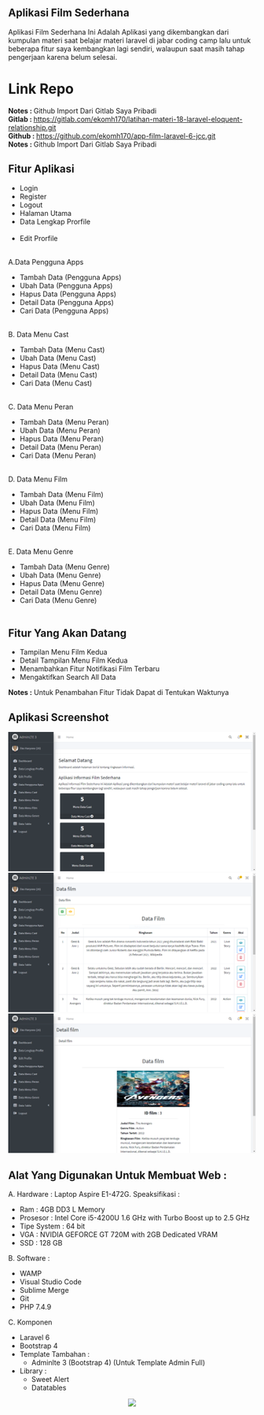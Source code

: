 ## Aplikasi Film Sederhana

Aplikasi Film Sederhana Ini Adalah Aplikasi yang dikembangkan dari kumpulan materi saat belajar materi laravel di jabar coding camp lalu untuk beberapa fitur saya kembangkan lagi sendiri, walaupun saat masih tahap pengerjaan karena belum selesai.

# Link Repo

<b>Notes : </b>Github Import Dari Gitlab Saya Pribadi<br>
<b>Gitlab : </b>https://gitlab.com/ekomh170/latihan-materi-18-laravel-eloquent-relationship.git<br>
<b>Github : </b>https://github.com/ekomh170/app-film-laravel-6-jcc.git<br>
<b>Notes : </b>Github Import Dari Gitlab Saya Pribadi

## Fitur Aplikasi

-   Login<br>
-   Register<br>
-   Logout<br>
-   Halaman Utama<br>
-   Data Lengkap Prorfile<br><br>
-   Edit Prorfile<br><br>

A.Data Pengguna Apps<br>

-   Tambah Data (Pengguna Apps)<br>
-   Ubah Data (Pengguna Apps)<br>
-   Hapus Data (Pengguna Apps)<br>
-   Detail Data (Pengguna Apps)<br>
-   Cari Data (Pengguna Apps)<br><br>

B. Data Menu Cast<br>

-   Tambah Data (Menu Cast)<br>
-   Ubah Data (Menu Cast)<br>
-   Hapus Data (Menu Cast)<br>
-   Detail Data (Menu Cast)<br>
-   Cari Data (Menu Cast)<br><br>

C. Data Menu Peran<br>

-   Tambah Data (Menu Peran)<br>
-   Ubah Data (Menu Peran)<br>
-   Hapus Data (Menu Peran)<br>
-   Detail Data (Menu Peran)<br>
-   Cari Data (Menu Peran)<br><br>

D. Data Menu Film<br>

-   Tambah Data (Menu Film)<br>
-   Ubah Data (Menu Film)<br>
-   Hapus Data (Menu Film)<br>
-   Detail Data (Menu Film)<br>
-   Cari Data (Menu Film)<br><br>

E. Data Menu Genre<br>

-   Tambah Data (Menu Genre)<br>
-   Ubah Data (Menu Genre)<br>
-   Hapus Data (Menu Genre)<br>
-   Detail Data (Menu Genre)<br>
-   Cari Data (Menu Genre)<br><br>

## Fitur Yang Akan Datang

-   Tampilan Menu Film Kedua <br>
-   Detail Tampilan Menu Film Kedua <br>
-   Menambahkan Fitur Notifikasi Film Terbaru <br>
-   Mengaktifkan Search All Data <br>

<b>Notes :</b> Untuk Penambahan Fitur Tidak Dapat di Tentukan Waktunya<br>

## Aplikasi Screenshot

<img src="public/assets_readme/Halaman_Utama.PNG" alt="Halaman Utama">
<img src="public/assets_readme/Data_Film.PNG" alt="Data Film">
<img src="public/assets_readme/Detail_Data_Film.PNG" alt="Data Film">

## Alat Yang Digunakan Untuk Membuat Web :

A. Hardware :
Laptop Aspire E1-472G. Speaksifikasi :

-   Ram : 4GB DD3 L Memory
-   Prosesor : Intel Core i5-4200U 1.6 GHz with Turbo Boost up to 2.5 GHz
-   Tipe System : 64 bit
-   VGA : NVIDIA GEFORCE GT 720M with 2GB Dedicated VRAM
-   SSD : 128 GB

B. Software :

-   WAMP
-   Visual Studio Code
-   Sublime Merge
-   Git
-   PHP 7.4.9

C. Komponen

-   Laravel 6
-   Bootstrap 4
-   Template Tambahan :
    -   Adminlte 3 (Bootstrap 4) (Untuk Template Admin Full)
-   Library :
    -   Sweet Alert
    -   Datatables

<p align="center"><a href="https://laravel.com" target="_blank"><img src="https://raw.githubusercontent.com/laravel/art/master/logo-lockup/5%20SVG/2%20CMYK/1%20Full%20Color/laravel-logolockup-cmyk-red.svg" width="400"></a></p>
